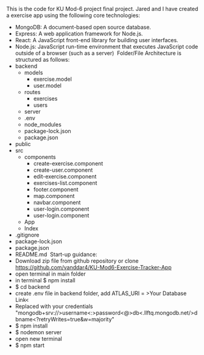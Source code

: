 This is the code for KU Mod-6 project final project. Jared and I have created a exercise app using the following core technologies:
​

- MongoDB: A document-based open source database.
- Express: A web application framework for Node.js.
- React: A JavaScript front-end library for building user interfaces.
- Node.js: JavaScript run-time environment that executes JavaScript code outside of a browser (such as a server)
  ​
  Folder/File Architecture is structured as follows:
- backend
  - models
    - exercise.model
    - user.model
  - routes
    - exercises
    - users
  - server
  - .env
  - node_modules
  - package-lock.json
  - package.json
- public
- src
  - components
    - create-exercise.component
    - create-user.component
    - edit-exercise.component
    - exercises-list.component
    - footer.component
    - map.component
    - navbar.component
    - user-login.component
    - user-login.component
  - App
  - Index
- .gitignore
- package-lock.json
- package.json
- README.md
  ​
  Start-up guidance:
- Download zip file from github repository or clone https://github.com/vanddar4/KU-Mod6-Exercise-Tracker-App
- open terminal in main folder
- in terminal \$ npm install
- \$ cd backend
- create .env file in backend folder, add ATLAS_URI = >Your Database Link<
- Replaced with your credentials "mongodb+srv://>username<:>password<@>db<.llftq.mongodb.net/>dbname<?retryWrites=true&w=majority"
- \$ npm install
- \$ nodemon server
- open new terminal
- \$ npm start

